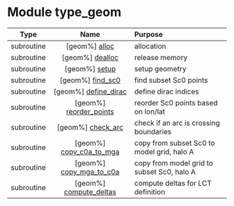 # Module type_geom

| Type | Name | Purpose |
| :--: | :--: | :---------- |
| subroutine | [geom%] [alloc](https://github.com/benjaminmenetrier/bump-standalone/tree/master/src/type_geom.F90#L115) | allocation |
| subroutine | [geom%] [dealloc](https://github.com/benjaminmenetrier/bump-standalone/tree/master/src/type_geom.F90#L141) | release memory |
| subroutine | [geom%] [setup](https://github.com/benjaminmenetrier/bump-standalone/tree/master/src/type_geom.F90#L190) | setup geometry |
| subroutine | [geom%] [find_sc0](https://github.com/benjaminmenetrier/bump-standalone/tree/master/src/type_geom.F90#L519) | find subset Sc0 points |
| subroutine | [geom%] [define_dirac](https://github.com/benjaminmenetrier/bump-standalone/tree/master/src/type_geom.F90#L625) | define dirac indices |
| subroutine | [geom%] [reorder_points](https://github.com/benjaminmenetrier/bump-standalone/tree/master/src/type_geom.F90#L680) | reorder Sc0 points based on lon/lat |
| subroutine | [geom%] [check_arc](https://github.com/benjaminmenetrier/bump-standalone/tree/master/src/type_geom.F90#L734) | check if an arc is crossing boundaries |
| subroutine | [geom%] [copy_c0a_to_mga](https://github.com/benjaminmenetrier/bump-standalone/tree/master/src/type_geom.F90#L787) | copy from subset Sc0 to model grid, halo A |
| subroutine | [geom%] [copy_mga_to_c0a](https://github.com/benjaminmenetrier/bump-standalone/tree/master/src/type_geom.F90#L811) | copy from model grid to subset Sc0, halo A |
| subroutine | [geom%] [compute_deltas](https://github.com/benjaminmenetrier/bump-standalone/tree/master/src/type_geom.F90#L873) | compute deltas for LCT definition |
